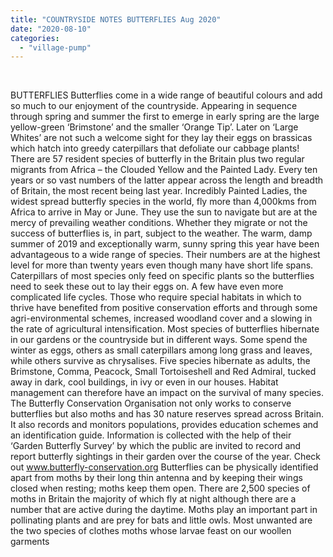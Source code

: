 ```yaml
---
title: "COUNTRYSIDE NOTES BUTTERFLIES Aug 2020"
date: "2020-08-10"
categories: 
  - "village-pump"
---
```


 

BUTTERFLIES Butterflies come in a wide range of beautiful colours and add so much to our enjoyment of the countryside. Appearing in sequence through spring and summer the first to emerge in early spring are the large yellow-green ‘Brimstone’ and the smaller ‘Orange Tip’. Later on ‘Large Whites’ are not such a welcome sight for they lay their eggs on brassicas which hatch into greedy caterpillars that defoliate our cabbage plants! There are 57 resident species of butterfly in the Britain plus two regular migrants from Africa – the Clouded Yellow and the Painted Lady. Every ten years or so vast numbers of the latter appear across the length and breadth of Britain, the most recent being last year. Incredibly Painted Ladies, the widest spread butterfly species in the world, fly more than 4,000kms from Africa to arrive in May or June. They use the sun to navigate but are at the mercy of prevailing weather conditions. Whether they migrate or not the success of butterflies is, in part, subject to the weather. The warm, damp summer of 2019 and exceptionally warm, sunny spring this year have been advantageous to a wide range of species. Their numbers are at the highest level for more than twenty years even though many have short life spans. Caterpillars of most species only feed on specific plants so the butterflies need to seek these out to lay their eggs on. A few have even more complicated life cycles. Those who require special habitats in which to thrive have benefited from positive conservation efforts and through some agri-environmental schemes, increased woodland cover and a slowing in the rate of agricultural intensification. Most species of butterflies hibernate in our gardens or the countryside but in different ways. Some spend the winter as eggs, others as small caterpillars among long grass and leaves, while others survive as chrysalises. Five species hibernate as adults, the Brimstone, Comma, Peacock, Small Tortoiseshell and Red Admiral, tucked away in dark, cool buildings, in ivy or even in our houses. Habitat management can therefore have an impact on the survival of many species. The Butterfly Conservation Organisation not only works to conserve butterflies but also moths and has 30 nature reserves spread across Britain. It also records and monitors populations, provides education schemes and an identification guide. Information is collected with the help of their ‘Garden Butterfly Survey’ by which the public are invited to record and report butterfly sightings in their garden over the course of the year. Check out www.butterfly-conservation.org Butterflies can be physically identified apart from moths by their long thin antenna and by keeping their wings closed when resting; moths keep them open. There are 2,500 species of moths in Britain the majority of which fly at night although there are a number that are active during the daytime. Moths play an important part in pollinating plants and are prey for bats and little owls. Most unwanted are the two species of clothes moths whose larvae feast on our woollen garments
